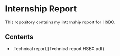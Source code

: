 # Internship Report

This repository contains my internship report for HSBC.

## Contents

- [Technical report](Technical report HSBC.pdf)

